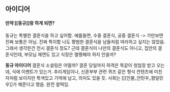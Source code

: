 ## 아이디어
#### 만약 [[동규]]랑 하게 되면?
동규는 특별한 결혼식을 하고 싶어함. 
예를들면, 수중 결혼식, 공중 결혼식 -> 가만보면 진짜 보통은 아님. 진짜 특이함
나도 평범한 결혼식을 남들처럼 따라하고 싶지는 않았음. 
그래서 생각한건 전시 결혼식 정도?
근데 결혼식이 나만의 결혼식도 아니고, 집안의 결혼식인데, 부모님 체면도 있고 식장은 멀쩡해야 하지 안을까?

**동규 아이디어**
결혼식 소셜링은 어떨까?
결혼 당일까지 하객은 똑같이 청첩장 받고 오는데, 식에 이벤트가 있는거.
추리게임이나, 신혼부부 관련 퀴즈 같은 형식
컨텐츠에 미친자처럼 보이지만 특색있고 기억에 남고, 의미도 있을 듯. 
사회는 [[[인물_안민우_평일민우]]가 해준다고 했음. 완전 찰떡임.